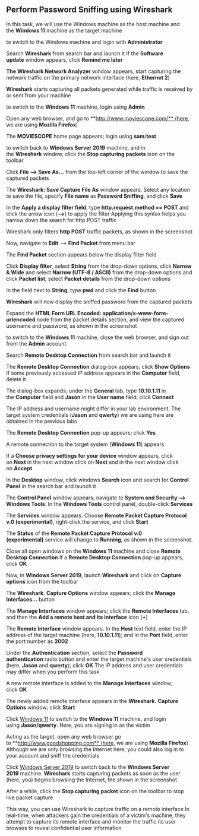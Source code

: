 
## Perform Password Sniffing using Wireshark

In this task, we will use the Windows machine as the host machine and the **Windows 11** machine as the target machine

to switch to the Windows machine and login with **Administrator**
  
Search **Wireshark** from search bar and launch it
If the **Software update** window appears, click **Remind me later**

**The Wireshark Network Analyzer** window appears, start capturing the network traffic on the primary network interface (here, **Ethernet 2**)

**Wireshark** starts capturing all packets generated while traffic is received by or sent from your machine

to switch to the **Windows 11** machine, login using **Admin**
  
Open any web browser, and go to **http://www.moviescope.com/** (here, we are using **Mozilla Firefox**)

The **MOVIESCOPE** home page appears; login using **sam**/**test**

to switch back to **Windows Server 2019** machine, and in the **Wireshark** window, click the **Stop capturing packets** icon on the toolbar

Click **File --> Save As…** from the top-left corner of the window to save the captured packets

The **Wireshark: Save Capture File As** window appears. Select any location to save the file, specify **File name** as **Password Sniffing**, and click **Save**

In the **Apply a display filter field**, type **http.request.method == POST** and click the arrow icon (**-->**) to apply the filter
Applying this syntax helps you narrow down the search for http POST traffic
  
Wireshark only filters **http POST** traffic packets, as shown in the screenshot

Now, navigate to **Edit** --> **Find Packet** from menu bar

The **Find Packet** section appears below the display filter field

Click **Display filter**, select **String** from the drop-down options, click **Narrow & Wide** and select **Narrow (UTF-8 / ASCII)** from the drop-down options and click **Packet list**, select **Packet details** from the drop-down options
  
In the field next to **String**, type **pwd** and click the **Find** button


**Wireshark** will now display the sniffed password from the captured packets

Expand the **HTML Form URL Encoded: application/x-www-form-urlencoded** node from the packet details section, and view the captured username and password, as shown in the screenshot

to switch to the **Windows 11** machine, close the web browser, and sign out from the **Admin** account

Search **Remote Desktop Connection** from search bar and launch it
  
The **Remote Desktop Connection** dialog-box appears; click **Show Options**
If some previously accessed IP address appears in the **Computer** field, delete it

The dialog-box expands; under the **General** tab, type **10.10.1.11** in the **Computer** field and **Jason** in the **User name** field; click **Connect**

The IP address and username might differ in your lab environment. The target system credentials (**Jason** and **qwerty**) we are using here are obtained in the previous labs

The **Remote Desktop Connection** pop-up appears; click **Yes**

A remote connection to the target system (**Windows 11**) appears

If a **Choose privacy settings for your device** window appears, click on **Next** in the next window click on **Next** and in the next window click on **Accept**
  
In the **Desktop** window, click windows **Search** icon and search for **Control Panel** in the search bar and launch it

The **Control Panel** window appears; navigate to **System and Security --> Windows Tools**. In the **Windows Tools** control panel, double-click **Services**

The **Services** window appears. Choose **Remote Packet Capture Protocol v.0 (experimental)**, right-click the service, and click **Start**

The **Status** of the **Remote Packet Capture Protocol v.0 (experimental)** service will change to **Running**, as shown in the screenshot.

Close all open windows on the **Windows 11** machine and close **Remote Desktop Connection**
If a **Remote Desktop Connection** pop-up appears, click **OK**
  
Now, in **Windows Server 2019**, launch **Wireshark** and click on **Capture options** icon from the toolbar

The **Wireshark**. **Capture Options** window appears; click the **Manage Interfaces…** button

The **Manage Interfaces** window appears; click the **Remote Interfaces** tab, and then the **Add a remote host and its interface** icon (**+**)

The **Remote Interface** window appears. In the **Host** text field, enter the IP address of the target machine (here, **10.10.1.11**); and in the **Port** field, enter the port number as **2002**

Under the **Authentication** section, select the **Password authentication** radio button and enter the target machine's user credentials (here, **Jason** and **qwerty**); click **OK**
The IP address and user credentials may differ when you perform this task
  
A new remote interface is added to the **Manage Interfaces** window; click **OK**
  
The newly added remote interface appears in the **Wireshark**. **Capture Options** window; click **Start**

Click [Windows 11](https://labclient.labondemand.com/Instructions/dcfb8d54-2566-4df5-b3e6-61c33a3d6dbd#) to switch to the **Windows 11** machine, and login using **Jason/qwerty**. Here, you are signing in as the victim

Acting as the target, open any web browser go to **http://www.goodshopping.com** (here, we are using **Mozilla Firefox**)
Although we are only browsing the Internet here, you could also log in to your account and sniff the credentials

Click [Windows Server 2019](https://labclient.labondemand.com/Instructions/dcfb8d54-2566-4df5-b3e6-61c33a3d6dbd#) to switch back to the **Windows Server 2019** machine. **Wireshark** starts capturing packets as soon as the user (here, you) begins browsing the Internet, the shown in the screenshot

After a while, click the **Stop capturing packet** icon on the toolbar to stop live packet capture

This way, you can use Wireshark to capture traffic on a remote interface
In real-time, when attackers gain the credentials of a victim's machine, they attempt to capture its remote interface and monitor the traffic its user browses to reveal confidential user information


